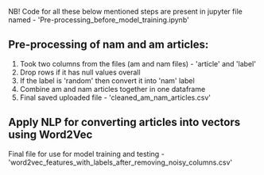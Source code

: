 NB! Code for all these below mentioned steps are present in jupyter file named - 'Pre-processing_before_model_training.ipynb' 
## Pre-processing of nam and am articles:
1. Took two columns from the files (am and nam files) - 'article' and 'label'
2. Drop rows if it has null values overall
3. If the label is 'random' then convert it into 'nam' label
4. Combine am and nam articles together in one dataframe
5. Final saved uploaded file - 'cleaned_am_nam_articles.csv'

## Apply NLP for converting articles into vectors using Word2Vec
Final file for use for model training and testing - 'word2vec_features_with_labels_after_removing_noisy_columns.csv'

